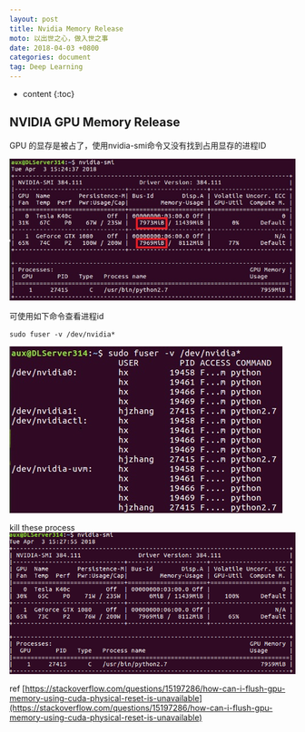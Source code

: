 ```yaml
---
layout: post
title: Nvidia Memory Release
moto: 以出世之心，做入世之事
date: 2018-04-03 +0800
categories: document
tag: Deep Learning
---
```


* content
{:toc}

## NVIDIA GPU Memory Release

GPU 的显存是被占了，使用nvidia-smi命令又没有找到占用显存的进程ID

![screenshot1](/assets/nvidiaMemory/nm1.jpg)

可使用如下命令查看进程id
```
sudo fuser -v /dev/nvidia*
```
![screenshot1](/assets/nvidiaMemory/nm2.jpg)

kill these process
![screenshot1](/assets/nvidiaMemory/nm3.png)

ref [https://stackoverflow.com/questions/15197286/how-can-i-flush-gpu-memory-using-cuda-physical-reset-is-unavailable](https://stackoverflow.com/questions/15197286/how-can-i-flush-gpu-memory-using-cuda-physical-reset-is-unavailable)

